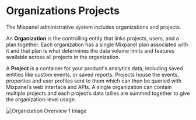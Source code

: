 # Organizations Projects


The Mixpanel administrative system includes organizations and projects.

An **Organization** is the controlling entity that links projects, users, and a plan together. Each organization has a single Mixpanel plan associated with it and that plan is what determines the data volume limits and features available across all projects in the organization.

A **Project** is a container for your product's analytics data, including saved entities like custom events, or saved reports. Projects house the events, properties and user profiles sent to them which can then be queried with Mixpanel’s web interface and APIs. A single organization can contain multiple projects and each project’s data tallies are summed together to give the organization-level usage.

![Organization Overview 1 Image](/organization_overview.png)
